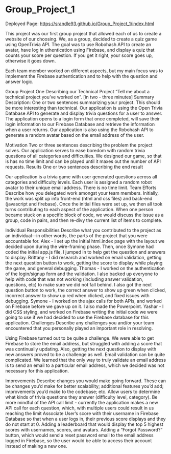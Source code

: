 # Group_Project_1

Deployed Page: https://srandle93.github.io/Group_Project_1/index.html

This project was our first group project that allowed each of us to create a website of our choosing. We, as a group, decided to create a quiz game using OpenTrivia API. The goal was to use Robohash API to create an avatar, have log in uthentication using Firebase, and display a quiz that counts your score per question. If you get it right, your score goes up, otherwise it goes down.

Each team member worked on different aspects, but my main focus was to implement the Firebase authentication and to help with the question and answer logic.

Group Project One Describing our Technical Project “Tell me about a technical project you’ve worked on”. [in two - three minutes] Summary Description: One or two sentences summarizing your project. This should be more interesting than technical. Our application is using the Open Trivia Database API to generate and display trivia questions for a user to answer. The application opens to a login form that once completed, will save their login information to our Firebase Database and retrieve the information when a user returns. Our application is also using the Robohash API to generate a random avatar based on the email address of the user.

Motivation Two or three sentences describing the problem the project solves. Our application serves to ease boredom with random trivia questions of all categories and difficulties. We designed our game, so that is has no time limit and can be played until it maxes out the number of API requests. Results One or two sentences describing the end result

Our application is a trivia game with user generated questions across all categories and difficulty levels. Each user is assigned a random robot avatar to their unique email address. There is no time limit.
Team Efforts Describe how you delegated work amongst your team members. Initially, the work was split up into front-end (html and css files) and back-end (javascript and firebase). Once the initial files were set up, we then all took turns contributing to each aspect of the application. When one person became stuck on a specific block of code, we would discuss the issue as a group, code in pairs, and then re-divy the current list of items to complete.

Individual Responsibilities Describe what you contributed to the project as an individual—in other words, the parts of the project that you were accountable for. Alex - I set up the initial html.index page with the layout we decided upon during the wire-framing phase. Then, once Symone had coded the initial app.js file, I jumped in to help get the question and answers to display. Brittany - I did research and worked on email validation, getting the next question button to work, getting the score to display while playing the game, and general debugging. Thomas - I worked on the authentication of the login/signup form and the validation. I also backed up everyone to help with code that was not working (including answer validation, questions, etc) to make sure we did not fall behind. I also got the next question button to work, the correct answer to show up green when clicked, incorrect answer to show up red when clicked, and fixed issues with debugging. Symone - I worked on the ajax calls for both APIs, and worked on Firebase before we gave up on it. I also made the Powerpoint. Yashar - I did CSS styling, and worked on Firebase writing the initial code we were going to use if we had decided to use the Firebase database for this application. Challenges Describe any challenges you and/or your team encountered that you personally played an important role in resolving.

Using Firebase turned out to be quite a challenge. We were able to get Firebase to store the email address, but struggled with adding a score that was continually updating. Also, getting the next question to display with new answers proved to be a challenge as well.
Email validation can be quite complicated. We learned that the only way to truly validate an email address is to send an email to a particular email address, which we decided was not necessary for this application.

Improvements Describe changes you would make going forward. These can be changes you’d make for better scalability; additional features you’d add; improvements you’d make to the codebase; etc. Allow users to determine what kinds of trivia questions they answer (difficulty level, category). Be more mindful of the API call limit - currently the application makes a new API call for each question, which, with multiple users could result in us reaching the limit Associate User’s score with their username in Firebase Database so that when a user logs in, their previous score displays and they do not start at 0. Adding a leaderboard that would display the top 5 highest scores with usernames, scores, and avatars. Adding a “Forgot Password?” button, which would send a reset password email to the email address logged in Firebase, so the user would be able to access their account instead of making a new one.
